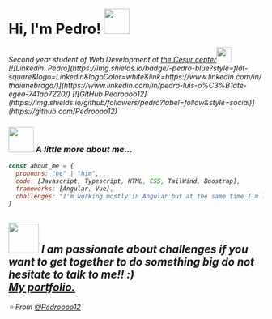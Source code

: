 <h1> Hi, I'm Pedro! <img src="https://media.giphy.com/media/mGcNjsfWAjY5AEZNw6/giphy.gif" width="50"></h1>
<p><em>Second year student of Web Development at <a href="https://www.cesurformacion.com/">the Cesur center</a><img src="https://media.giphy.com/media/fYSnHlufseco8Fh93Z/giphy.gif" width="30"><br>
[![Linkedin: Pedro](https://img.shields.io/badge/-pedro-blue?style=flat-square&logo=Linkedin&logoColor=white&link=https://www.linkedin.com/in/thaianebraga/)](https://www.linkedin.com/in/pedro-luis-o%C3%B1ate-egea-741ab7220/)
[![GitHub Pedroooo12](https://img.shields.io/github/followers/pedro?label=follow&style=social)](https://github.com/Pedroooo12)


### <img src="https://media.giphy.com/media/VgCDAzcKvsR6OM0uWg/giphy.gif" width="50"> A little more about me...  

```javascript
const about_me = {
  pronouns: "he" | "him",
  code: [Javascript, Typescript, HTML, CSS, TailWind, Boostrap],
  frameworks: [Angular, Vue],
  challenges: "I'm working mostly in Angular but at the same time I'm learning Vue"
}
```

<img src="https://media.giphy.com/media/LnQjpWaON8nhr21vNW/giphy.gif" width="60"> <em><b>I am passionate about challenges</b>  if you want to get together to do something big <b> do not hesitate to talk to me!!</b> :)</em><br>
<em><a href="https://pedro-luis.netlify.app">My portfolio.</a></em>
---
⭐️ From [@Pedroooo12](https://github.com/Pedroooo12)



